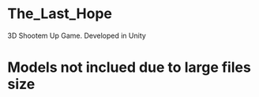 # The_Last_Hope
3D Shootem Up Game. Developed in Unity

# Models not inclued due to large files size
